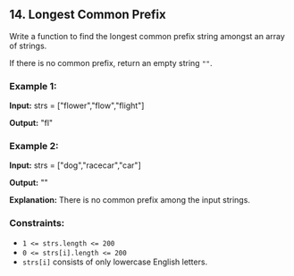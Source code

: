 ## 14. Longest Common Prefix

Write a function to find the longest common prefix string amongst an array of strings.

If there is no common prefix, return an empty string `""`.

### Example 1:

**Input:** strs = ["flower","flow","flight"]

**Output:** "fl"

### Example 2:

**Input:** strs = ["dog","racecar","car"]

**Output:** ""

**Explanation:** There is no common prefix among the input strings.

### Constraints:

- `1 <= strs.length <= 200`
- `0 <= strs[i].length <= 200`
- `strs[i]` consists of only lowercase English letters.